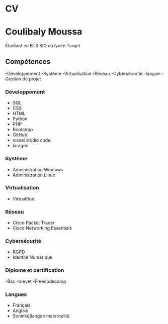 # CV
# Coulibaly Moussa
Étudiant en BTS SIO au lycée Turgot
## Compétences
-Développement
-Système
-Virtualisation
-Réseau
-Cybersécurité
-langue
-Gestion de projet

### Développement
- SQL
- CSS
- HTML
- Python
- PHP
- Bootstrap
- GitHub
- visual studio code
- laragon

### Système 
- Administration Windows
- Administration Linux

### Virtualisation
- VirtualBox

### Réseau
- Cisco Packet Tracer
- Cisco Networking Essentials

### Cybersécurité
- RGPD
- Identité Numérique

### Diplome et certification
-Bac
-brevet
-Freecodecamp

### Langues
- Français
- Anglais
- Soninké(langue maternelle)



